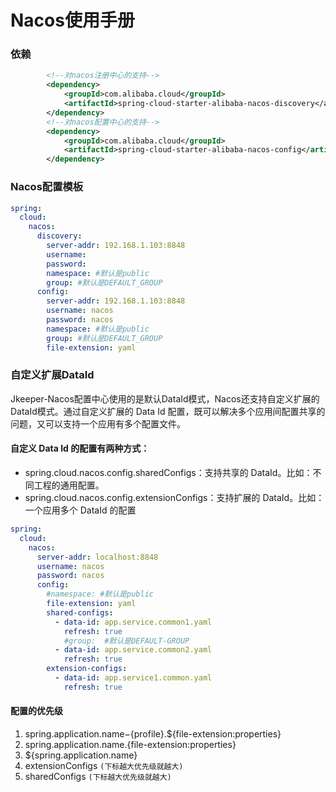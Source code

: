 # Nacos使用手册

### 依赖
```xml
        <!--对nacos注册中心的支持-->
        <dependency>
            <groupId>com.alibaba.cloud</groupId>
            <artifactId>spring-cloud-starter-alibaba-nacos-discovery</artifactId>
        </dependency>
        <!--对nacos配置中心的支持-->
        <dependency>
            <groupId>com.alibaba.cloud</groupId>
            <artifactId>spring-cloud-starter-alibaba-nacos-config</artifactId>
        </dependency>
```
### Nacos配置模板
```yaml
spring:
  cloud:
    nacos:
      discovery:
        server-addr: 192.168.1.103:8848
        username: 
        password: 
        namespace: #默认是public
        group: #默认是DEFAULT_GROUP
      config:
        server-addr: 192.168.1.103:8848
        username: nacos
        password: nacos
        namespace: #默认是public
        group: #默认是DEFAULT_GROUP
        file-extension: yaml
```
### 自定义扩展DataId
Jkeeper-Nacos配置中心使用的是默认DataId模式，Nacos还支持自定义扩展的DataId模式。通过自定义扩展的 Data Id 配置，既可以解决多个应用间配置共享的问题，又可以支持一个应用有多个配置文件。  
#### 自定义 Data Id 的配置有两种方式：
- spring.cloud.nacos.config.sharedConfigs：支持共享的 DataId。比如：不同工程的通用配置。
- spring.cloud.nacos.config.extensionConfigs：支持扩展的 DataId。比如：一个应用多个 DataId 的配置

```yaml
spring:
  cloud:
    nacos:
      server-addr: localhost:8848
      username: nacos
      password: nacos
      config:
        #namespace: #默认是public
        file-extension: yaml
        shared-configs:
          - data-id: app.service.common1.yaml
            refresh: true
            #group:  #默认是DEFAULT-GROUP
          - data-id: app.service.common2.yaml
            refresh: true
        extension-configs:
          - data-id: app.service1.common.yaml
            refresh: true
```
#### 配置的优先级
1. spring.application.name−{profile}.${file-extension:properties}
2. spring.application.name.{file-extension:properties}
3. ${spring.application.name}
4. extensionConfigs `(下标越大优先级就越大)`
5. sharedConfigs `(下标越大优先级就越大)`